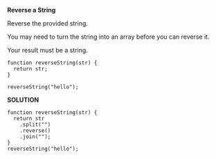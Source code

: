 **Reverse a String**

Reverse the provided string.

You may need to turn the string into an array before you can reverse it.

Your result must be a string.


```
function reverseString(str) {
  return str;
}

reverseString("hello");

```

**SOLUTION**

```
function reverseString(str) {
  return str
    .split("")
    .reverse()
    .join("");
}
reverseString("hello");

```
